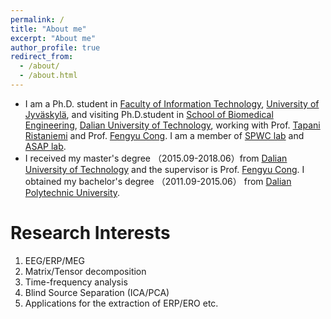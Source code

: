 ```yaml
---
permalink: /
title: "About me"
excerpt: "About me"
author_profile: true
redirect_from: 
  - /about/
  - /about.html
---
```


- I am a Ph.D. student in [Faculty of Information Technology](https://www.jyu.fi/it/en), [University of Jyväskylä](https://jyu.fi/en), and visiting Ph.D.student in [School of Biomedical Engineering](http://bme.dlut.edu.cn/), [Dalian University of Technology](http://en.dlut.edu.cn/), working with Prof. [Tapani Ristaniemi](http://users.jyu.fi/~riesta/) and Prof. [Fengyu Cong](http://www.escience.cn/people/cong/index.html). I am a member of [SPWC lab](https://www.jyu.fi/it/en/research/research-areas/software-and-telecommunication-technology/signal-processing) and [ASAP lab](http://www.escience.cn/people/cong/asap.html).
- I received my master's degree （2015.09-2018.06）from [Dalian University of Technology](http://en.dlut.edu.cn/) and the supervisor is Prof. [Fengyu Cong](http://www.escience.cn/people/cong/index.html). I obtained my bachelor's degree （2011.09-2015.06） from [Dalian Polytechnic University](http://en.dlpu.edu.cn/).

Research Interests
======
 1. EEG/ERP/MEG
 2. Matrix/Tensor decomposition
 3. Time-frequency analysis
 4. Blind Source Separation (ICA/PCA)
 5. Applications for the extraction of ERP/ERO etc.


